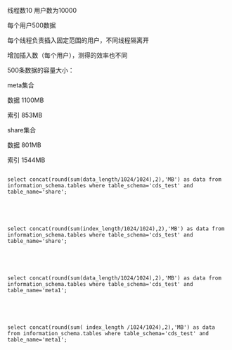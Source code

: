 ﻿线程数10 用户数为10000
每个用户500数据
每个线程负责插入固定范围的用户，不同线程隔离开
增加插入数（每个用户），测得的效率也不同




500条数据的容量大小：
meta集合
数据 1100MB
索引 853MB


share集合
数据 801MB
索引 1544MB


```
select concat(round(sum(data_length/1024/1024),2),'MB') as data from information_schema.tables where table_schema='cds_test' and table_name='share';


select concat(round(sum(index_length/1024/1024),2),'MB') as data from information_schema.tables where table_schema='cds_test' and table_name='share';


select concat(round(sum(data_length/1024/1024),2),'MB') as data from information_schema.tables where table_schema='cds_test' and table_name='meta1';


select concat(round(sum( index_length /1024/1024),2),'MB') as data from information_schema.tables where table_schema='cds_test' and table_name='meta1';
```


 


